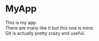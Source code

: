# MyApp
This is my app  
There are many like it but this one is mine.  
Git is actually pretty crazy and useful.  
